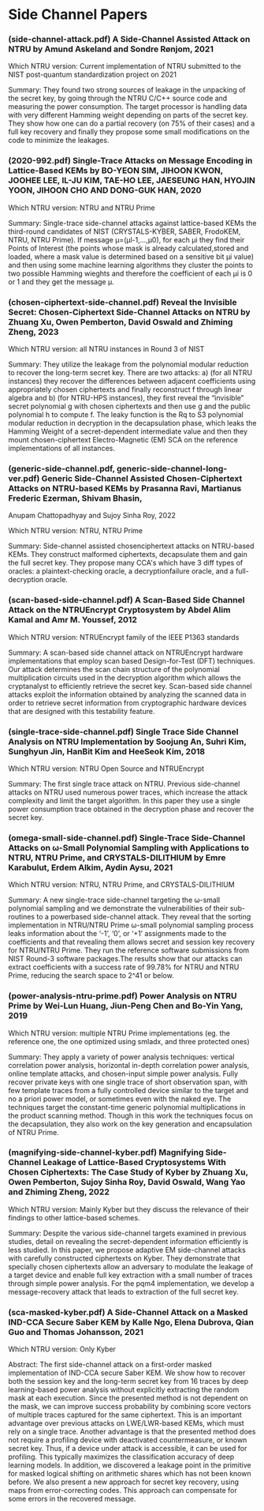 # Side Channel Papers

### (side-channel-attack.pdf) A Side-Channel Assisted Attack on NTRU by Amund Askeland and Sondre Rønjom, 2021

Which NTRU version: Current implementation of NTRU submitted to
the NIST post-quantum standardization project on 2021

Summary: They found two strong sources of leakage in the unpacking of the secret key, by going through the NTRU C/C++ source code and measuring the power consumption. The target processor is handling data with very different Hamming weight depending on parts of the secret key. They show how one can do a partial recovery (on 75% of their cases) and a full key recovery and finally they propose some small modifications on the code to minimize the leakages.


### (2020-992.pdf) Single-Trace Attacks on Message Encoding in Lattice-Based KEMs by BO-YEON SIM, JIHOON KWON, JOOHEE LEE, IL-JU KIM, TAE-HO LEE, JAESEUNG HAN, HYOJIN YOON, JIHOON CHO AND DONG-GUK HAN, 2020

Which NTRU version: NTRU and NTRU Prime

Summary: Single-trace side-channel attacks against lattice-based KEMs the third-round candidates of NIST (CRYSTALS-KYBER, SABER, FrodoKEM, NTRU, NTRU Prime). If message μ=(μl-1,...,μ0), for each μi they find their Points of Interest (the points whose mask is already calculated,stored and loaded, where a mask value is determined based on a sensitive bit µi value) and then using some machine learning algorithms they cluster the points to two possible Hamming wieghts and therefore the coefficient of each μi is 0 or 1 and they get the message μ.

### (chosen-ciphertext-side-channel.pdf) Reveal the Invisible Secret: Chosen-Ciphertext Side-Channel Attacks on NTRU by Zhuang Xu, Owen Pemberton, David Oswald and Zhiming Zheng, 2023

Which NTRU version: all NTRU instances in Round 3 of NIST 

Summary: They utilize the leakage from the polynomial modular reduction to recover the long-term secret key. There are two attacks: a) (for all NTRU instances) they recover the differences between adjacent coefficients using appropriately chosen ciphertexts and finally reconstruct f through linear algebra and b) (for NTRU-HPS instances), they first reveal the “invisible” secret polynomial g with chosen ciphertexts and then use g and the public polynomial h to compute f. The leaky function is the Rq to S3 polynomial modular reduction in decryption in the decapsulation phase, which leaks the Hamming Weight of a secret-dependent intermediate value and then they mount chosen-ciphertext Electro-Magnetic (EM) SCA on the reference implementations of all instances.

### (generic-side-channel.pdf, generic-side-channel-long-ver.pdf) Generic Side-Channel Assisted Chosen-Ciphertext Attacks on NTRU-based KEMs by Prasanna Ravi, Martianus Frederic Ezerman, Shivam Bhasin,
Anupam Chattopadhyay and Sujoy Sinha Roy, 2022

Which NTRU version: NTRU, NTRU Prime

Summary: Side-channel assisted chosenciphertext attacks on NTRU-based KEMs. They construct malformed ciphertexts, decapsulate them and gain the full secret key. They propose many CCA's which have 3 diff types of oracles: a plaintext-checking oracle, a decryptionfailure oracle, and a full-decryption oracle.

### (scan-based-side-channel.pdf) A Scan-Based Side Channel Attack on the NTRUEncrypt Cryptosystem by Abdel Alim Kamal and Amr M. Youssef, 2012

Which NTRU version: NTRUEncrypt family of the IEEE P1363 standards

Summary: A scan-based side channel attack on NTRUEncrypt hardware implementations that employ scan based Design-for-Test (DFT) techniques. Our attack determines the scan chain structure of the polynomial multiplication circuits used in the decryption algorithm which allows the cryptanalyst to efficiently retrieve the secret key. Scan-based side channel attacks exploit the information obtained by analyzing the scanned data in order to retrieve secret information from cryptographic hardware devices that are designed with this testability feature. 


### (single-trace-side-channel.pdf) Single Trace Side Channel Analysis on NTRU Implementation by Soojung An, Suhri Kim, Sunghyun Jin, HanBit Kim and HeeSeok Kim, 2018

Which NTRU version:  NTRU Open Source and NTRUEncrypt

Summary: The first single trace attack on NTRU. Previous side-channel attacks on NTRU used numerous power traces, which increase the attack complexity and limit the target algorithm. In this paper they use a single power consumption trace obtained in the decryption phase and recover the secret key.


### (omega-small-side-channel.pdf) Single-Trace Side-Channel Attacks on ω-Small Polynomial Sampling with Applications to NTRU, NTRU Prime, and CRYSTALS-DILITHIUM by Emre Karabulut, Erdem Alkim, Aydin Aysu, 2021

Which NTRU version: NTRU, NTRU Prime, and CRYSTALS-DILITHIUM

Summary: A new single-trace side-channel targeting the ω-small polynomial sampling and we demonstrate the vulnerabilities of their sub-routines to a powerbased side-channel attack. They reveal that the sorting implementation in NTRU/NTRU Prime ω-small polynomial sampling process leaks information about the ‘-1’, ‘0’, or ‘+1’ assignments made to the coefficients and that revealing them allows secret and session key recovery for NTRU/NTRU Prime. They run the reference software submissions from NIST Round-3 software packages.The results show that our attacks can extract coefficients with a success rate of 99.78% for NTRU and NTRU Prime, reducing the
search space to 2^41 or below.

### (power-analysis-ntru-prime.pdf) Power Analysis on NTRU Prime by Wei-Lun Huang, Jiun-Peng Chen and Bo-Yin Yang, 2019

Which NTRU version: multiple NTRU Prime implementations (eg. the reference one, the one optimized using smladx, and three protected ones)

Summary: They apply a variety of power analysis techniques: vertical correlation power analysis, horizontal in-depth correlation power analysis, online template attacks, and chosen-input simple power analysis. Fully recover private keys with one single trace of short observation span, with few template traces from a fully controlled device similar to the target and no a priori power model, or sometimes even with the naked eye. The techniques target the constant-time generic polynomial multiplications in the product scanning method. Though in this work the techniques focus on the decapsulation, they also work on the key generation and encapsulation of NTRU Prime.

### (magnifying-side-channel-kyber.pdf) Magnifying Side-Channel Leakage of Lattice-Based Cryptosystems With Chosen Ciphertexts: The Case Study of Kyber by Zhuang Xu, Owen Pemberton, Sujoy Sinha Roy, David Oswald, Wang Yao and Zhiming Zheng, 2022

Which NTRU version: Mainly Kyber but they discuss the relevance of their findings to other lattice-based schemes.

Summary: Despite the various side-channel targets examined in previous studies, detail on revealing the secret-dependent information efficiently is less studied. In this paper, we propose adaptive EM side-channel attacks with carefully constructed ciphertexts on Kyber. They demonstrate that specially chosen ciphertexts allow an adversary to modulate the leakage of a target device and enable full key extraction with a small number of traces through simple power analysis. For the pqm4 implementation, we develop a message-recovery attack that leads to extraction of the full secret key.



### (sca-masked-kyber.pdf) A Side-Channel Attack on a Masked IND-CCA Secure Saber KEM by Kalle Ngo, Elena Dubrova, Qian Guo and Thomas Johansson, 2021

Which NTRU version: Only Kyber

Abstract:  The first side-channel attack on a first-order masked
implementation of IND-CCA secure Saber KEM. We show how to recover both the
session key and the long-term secret key from 16 traces by deep learning-based power
analysis without explicitly extracting the random mask at each execution. Since the
presented method is not dependent on the mask, we can improve success probability
by combining score vectors of multiple traces captured for the same ciphertext. This
is an important advantage over previous attacks on LWE/LWR-based KEMs, which
must rely on a single trace. Another advantage is that the presented method does
not require a profiling device with deactivated countermeasure, or known secret
key. Thus, if a device under attack is accessible, it can be used for profiling. This
typically maximizes the classification accuracy of deep learning models. In addition,
we discovered a leakage point in the primitive for masked logical shifting on arithmetic
shares which has not been known before. We also present a new approach for secret
key recovery, using maps from error-correcting codes. This approach can compensate
for some errors in the recovered message.




